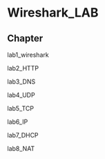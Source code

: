 # Wireshark_LAB
## Chapter

lab1_wireshark

lab2_HTTP

lab3_DNS

lab4_UDP

lab5_TCP

lab6_IP

lab7_DHCP

lab8_NAT
